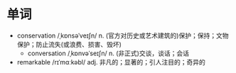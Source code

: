 # 单词
- conservation /ˌkɒnsəˈveɪʃn/ n. (官方对历史或艺术建筑的)保护；保持；文物保护；防止流失(或浪费、损害、毁坏)
  - conversation /ˌkɒnvəˈseɪʃn/ n. (非正式)交谈，谈话；会话
- remarkable /rɪˈmɑːkəbl/ adj. 非凡的；显著的；引人注目的；奇异的
